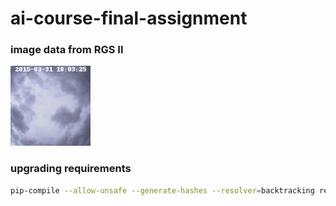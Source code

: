 # ai-course-final-assignment

### image data from RGS II

![](figs/timelapse.gif)

### upgrading requirements

```bash
pip-compile --allow-unsafe --generate-hashes --resolver=backtracking requirements.in
```
